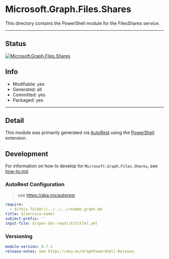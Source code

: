 <!-- region Generated -->
# Microsoft.Graph.Files.Shares
This directory contains the PowerShell module for the FilesShares service.

---
## Status
[![Microsoft.Graph.Files.Shares](https://img.shields.io/powershellgallery/v/Microsoft.Graph.Files.Shares.svg?style=flat-square&label=Microsoft.Graph.Files.Shares "Microsoft.Graph.Files.Shares")](https://www.powershellgallery.com/packages/Microsoft.Graph.Files.Shares/)

## Info
- Modifiable: yes
- Generated: all
- Committed: yes
- Packaged: yes

---
## Detail
This module was primarily generated via [AutoRest](https://github.com/Azure/autorest) using the [PowerShell](https://github.com/Azure/autorest.powershell) extension.

## Development
For information on how to develop for `Microsoft.Graph.Files.Shares`, see [how-to.md](how-to.md).
<!-- endregion -->

### AutoRest Configuration

> see https://aka.ms/autorest

``` yaml
require:
  - $(this-folder)/../../../readme.graph.md
title: $(service-name)
subject-prefix: ''
input-file: $(spec-doc-repo)/$(title).yml
```
### Versioning

``` yaml
module-version: 0.7.1
release-notes: See https://aka.ms/GraphPowerShell-Release.
```
